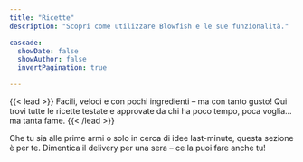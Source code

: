 ```yaml
---
title: "Ricette"
description: "Scopri come utilizzare Blowfish e le sue funzionalità."

cascade:
  showDate: false
  showAuthor: false
  invertPagination: true

---
```

{{< lead >}}
Facili, veloci e con pochi ingredienti – ma con tanto gusto! Qui trovi tutte le ricette testate e approvate da chi ha poco tempo, poca voglia... ma tanta fame.
{{< /lead >}}

Che tu sia alle prime armi o solo in cerca di idee last-minute, questa sezione è per te. Dimentica il delivery per una sera – ce la puoi fare anche tu!<br><br>



